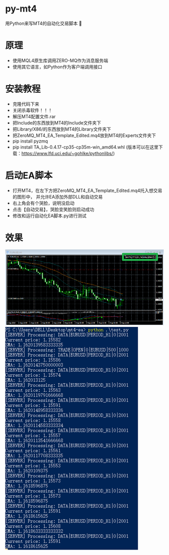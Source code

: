 # py-mt4
用Python来写MT4的自动化交易脚本 🎉

# 原理
- 使用MQL4原生库调用ZERO-MQ作为消息服务端
- 使用其它语言，如Python作为客户端调用接口

# 安装教程
- 克隆代码下来
- 关闭杀毒软件！！！
- 解压MT4配置文件.rar
- 把Include的东西放到MT4的Include文件夹下
- 把Library/X86/的东西放到MT4的Library文件夹下
- 把ZeroMQ_MT4_EA_Template_Edited.mq4放到MT4的Experts文件夹下
- pip install pyzmq
- pip install TA_Lib-0.4.17-cp35-cp35m-win_amd64.whl  (版本可以在这里下载：https://www.lfd.uci.edu/~gohlke/pythonlibs/)

# 启动EA脚本
- 打开MT4，在左下方把ZeroMQ_MT4_EA_Template_Edited.mq4托入想交易的图形中， 并允许EA添加外部DLL和自动交易
- 右上角会有个哭脸，说明没启动
- 点击【自动交易】，哭脸变笑脸则启动成功
- 修改和运行自动化EA脚本.py进行测试

# 效果
![](./1.png)
![](./2.png)